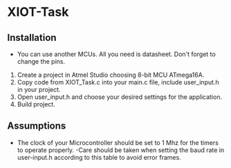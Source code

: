 # XIOT-Task



## Installation

- You can use another MCUs. All you need is datasheet. Don't forget to change the pins.
1. Create a project in Atmel Studio choosing 8-bit MCU ATmega16A.
2. Copy code from XIOT_Task.c into your main.c file, include user_input.h in your project.
3. Open user_input.h and choose your desired settings for the application.
4. Build project.

## Assumptions
- The clock of your Microcontroller should be set to 1 Mhz for the timers to operate properly.
-Care should be taken when setting the baud rate in user-input.h according to this table to avoid error frames.
